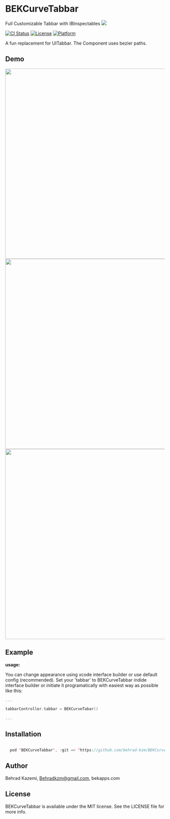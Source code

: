 # BEKCurveTabbar
Full Customizable Tabbar with IBInspectables
<img src="https://github.com/behrad-kzm/BEKCurveTabbar/blob/master/Header.png">

[![CI Status](http://img.shields.io/travis/popwarsweet/JellySlider.svg?style=flat)](https://travis-ci.org/popwarsweet/JellySlider)
[![License](https://img.shields.io/cocoapods/l/JellySlider.svg?style=flat)](http://cocoapods.org/pods/JellySlider)
[![Platform](https://img.shields.io/cocoapods/p/JellySlider.svg?style=flat)](http://cocoapods.org/pods/JellySlider)

A fun replacement for UITabbar. The Component uses bezier paths.
## Demo
<img src="https://github.com/behrad-kzm/BEKCurveTabbar/blob/master/Preview.png" height="600"><img src="https://github.com/behrad-kzm/BEKCurveTabbar/blob/master/Preview2.png" height="600"><img src="https://github.com/behrad-kzm/BEKCurveTabbar/blob/master/ezgif-4-f5337c3146e3.gif" height="600">

## Example

__usage:__

You can change appearance using xcode interface builder or use default config (recommended).
Set your 'tabbar' to BEKCurveTabbar indide interface builder or initiate it programatically with easiest way as possible like this:

```swift
...

tabbarController.tabbar = BEKCurveTabar()

...

```

## Installation
```swift

  pod 'BEKCurveTabbar', :git => 'https://github.com/behrad-kzm/BEKCurveTabbar.git'

```


## Author
Behrad Kazemi, Behradkzm@gmail.com, bekapps.com

## License

BEKCurveTabbar is available under the MIT license. See the LICENSE file for more info.
